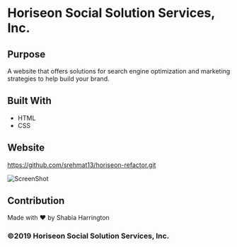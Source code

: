 # Horiseon Social Solution Services, Inc.

## Purpose
A website that offers solutions for search engine optimization and marketing strategies to help build your brand. 

## Built With
* HTML
* CSS

## Website
https://github.com/srehmat13/horiseon-refactor.git

![ScreenShot](/assets/images/horiseon-webpage.png)

## Contribution
Made with ❤️ by Shabia Harrington

### ©️2019 Horiseon Social Solution Services, Inc.
